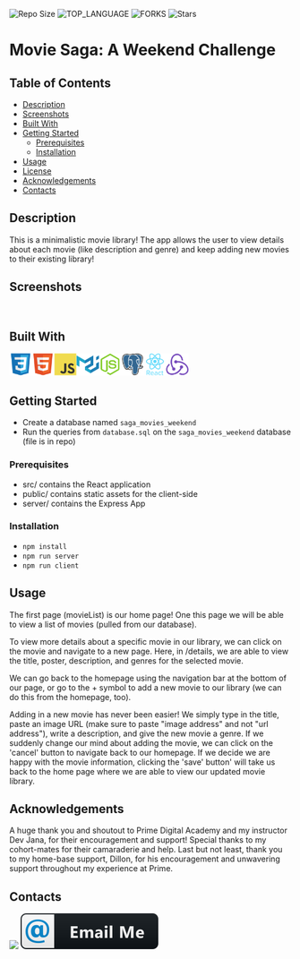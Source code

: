 ![Repo Size](https://img.shields.io/github/languages/code-size/ParansKay/weekend-movie-sagas.svg?style=for-the-badge) ![TOP_LANGUAGE](https://img.shields.io/github/languages/top/ParansKay/weekend-movie-sagas.svg?style=for-the-badge) ![FORKS](https://img.shields.io/github/forks/ParansKay/weekend-movie-sagas.svg?style=for-the-badge&social) ![Stars](https://img.shields.io/github/stars/ParansKay/weekend-movie-sagas.svg?style=for-the-badge)
    
# Movie Saga: A Weekend Challenge

## Table of Contents

- [Description](#description)
- [Screenshots](#screenshots)
- [Built With](#built-with)
- [Getting Started](#getting-started)
  - [Prerequisites](#prerequisites)
  - [Installation](#installation)
- [Usage](#usage)
- [License](#license)
- [Acknowledgements](#acknowledgements)
- [Contacts](#contacts)

## Description

This is a minimalistic movie library! The app allows the user to view details about each movie (like description and genre) and keep adding new movies to their existing library!

## Screenshots

<img src="" />

## Built With

<a href="https://developer.mozilla.org/en-US/docs/Web/CSS"><img src="https://raw.githubusercontent.com/devicons/devicon/master/icons/css3/css3-original.svg" height="40px" width="40px" /></a><a href="https://developer.mozilla.org/en-US/docs/Web/HTML"><img src="https://raw.githubusercontent.com/devicons/devicon/master/icons/html5/html5-original.svg" height="40px" width="40px" /></a><a href="https://developer.mozilla.org/en-US/docs/Web/JavaScript"><img src="https://raw.githubusercontent.com/devicons/devicon/master/icons/javascript/javascript-original.svg" height="40px" width="40px" /></a><a href="https://material-ui.com/"><img src="https://raw.githubusercontent.com/devicons/devicon/master/icons/materialui/materialui-original.svg" height="40px" width="40px" /></a><a href="https://nodejs.org/en/"><img src="https://raw.githubusercontent.com/devicons/devicon/master/icons/nodejs/nodejs-original.svg" height="40px" width="40px" /></a><a href="https://www.postgresql.org/"><img src="https://raw.githubusercontent.com/devicons/devicon/master/icons/postgresql/postgresql-original.svg" height="40px" width="40px" /></a><a href="https://reactjs.org/"><img src="https://raw.githubusercontent.com/devicons/devicon/master/icons/react/react-original-wordmark.svg" height="40px" width="40px" /></a><a href="https://redux.js.org/"><img src="https://raw.githubusercontent.com/devicons/devicon/master/icons/redux/redux-original.svg" height="40px" width="40px" /></a>

## Getting Started

- Create a database named `saga_movies_weekend`
- Run the queries from `database.sql` on the `saga_movies_weekend` database (file is in repo)

### Prerequisites

- src/ contains the React application
- public/ contains static assets for the client-side
- server/ contains the Express App

### Installation

- `npm install`
- `npm run server`
- `npm run client`


## Usage

The first page (movieList) is our home page! One this page we will be able to view a list of movies (pulled from our database). 

To view more details about a specific movie in our library, we can click on the movie and navigate to a new page. Here, in /details, we are able to view the title, poster, description, and genres for the selected movie. 

We can go back to the homepage using the navigation bar at the bottom of our page, or go to the + symbol to add a new movie to our library (we can do this from the homepage, too).

Adding in a new movie has never been easier! We simply type in the title, paste an image URL (make sure to paste "image address" and not "url address"), write a description, and give the new movie a genre. If we suddenly change our mind about adding the movie, we can click on the 'cancel' button to navigate back to our homepage. If we decide we are happy with the movie information, clicking the 'save' button' will take us back to the home page where we are able to view our updated movie library. 


## Acknowledgements

A huge thank you and shoutout to Prime Digital Academy and my instructor Dev Jana, for their encouragement and support! Special thanks to my cohort-mates for their camaraderie and help. Last but not least, thank you to my home-base support, Dillon, for his encouragement and unwavering support throughout my experience at Prime.

## Contacts

<a href="https://www.linkedin.com/in/https://www.linkedin.com/in/paran-kashani/"><img src="https://img.shields.io/badge/LinkedIn-0077B5?style=for-the-badge&logo=linkedin&logoColor=white" /></a>  <a href="mailto:"><img src=https://raw.githubusercontent.com/johnturner4004/readme-generator/master/src/components/assets/images/email_me_button_icon_151852.svg /></a>